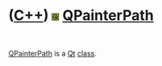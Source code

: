 



 

 

 

 

 

([C++](Cpp.md)) ![Qt](PicQt.png) [QPainterPath](CppQPainterPath.md)
=====================================================================

 

[QPainterPath](CppQPainterPath.md) is a [Qt](CppQt.md)
[class](CppClass.md).

 

 

 

 

 





 



